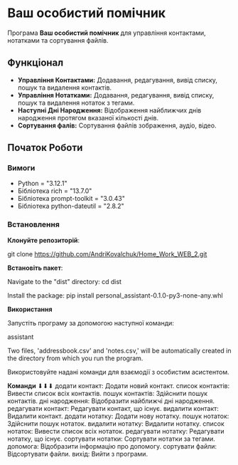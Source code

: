 # Ваш особистий помічник

Програма **Ваш особистий помічник** для управління контактами, нотатками та сортування файлів.

## Функціонал

- **Управління Контактами:** Додавання, редагування, вивід списку, пошук та видалення контактів.
- **Управління Нотатками:** Додавання, редагування, вивід списку, пошук та видалення нотаток з тегами.
- **Наступні Дні Народження:** Відображення найближчих днів народження протягом вказаної кількості днів.
- **Сортування фалів:** Сортування файлів зображення, аудіо, відео.

## Початок Роботи

### Вимоги

- Python = "3.12.1"
- Бібліотека rich = "13.7.0"
- Бібліотека prompt-toolkit = "3.0.43"
- Бібліотека python-dateutil = "2.8.2"

### Встановлення

**Клонуйте репозиторій**:

   git clone https://github.com/AndriKovalchuk/Home_Work_WEB_2.git

**Встановіть пакет**:

Navigate to the "dist" directory:
cd dist

Install the package:
pip install personal_assistant-0.1.0-py3-none-any.whl

**Використання**

Запустіть програму за допомогою наступної команди:

assistant

Two files, 'addressbook.csv' and 'notes.csv,' will be automatically created in the directory from which you run the program.

Використовуйте надані команди для взаємодії з особистим асистентом.

**Команди**
⬇︎⬇︎⬇︎
додати контакт: Додати новий контакт.
список контактів: Вивести список всіх контактів.
пошук контактів: Здійснити пошук контактів.
дні народження: Відобразити найближчі дні народження.
редагувати контакт: Редагувати контакт, що існує.
видалити контакт: Видалити контакт.
додати нотатку: Додати нову нотатку.
пошук нотаток: Здійснити пошук нотаток.
видалити нотатку: Видалити нотатку.
список нотаток: Вивести список всіх нотаток.
редагувати нотатку: Редагувати нотатку, що існує.
сортувати нотатки: Сортувати нотатки за тегами.
допомога: Відобразити інформацію про допомогу.
сортувати файли: Відсортувати файли.
вихід: Вийти з програми.